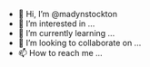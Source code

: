 - 👋 Hi, I’m @madynstockton
- 👀 I’m interested in ...
- 🌱 I’m currently learning ...
- 💞️ I’m looking to collaborate on ...
- 📫 How to reach me ...

<!---
madynstockton/madynstockton is a ✨ special ✨ repository because its `README.md` (this file) appears on your GitHub profile.
You can click the Preview link to take a look at your changes.
--->
